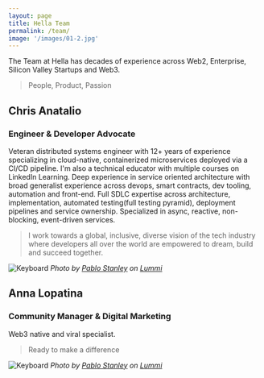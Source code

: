 ```yaml
---
layout: page
title: Hella Team
permalink: /team/
image: '/images/01-2.jpg'
---
```


The Team at Hella has decades of experience across Web2, Enterprise, Silicon Valley Startups and Web3.
> People, Product, Passion


## Chris Anatalio
### Engineer & Developer Advocate

Veteran distributed systems engineer with 12+ years of experience specializing in cloud-native, containerized microservices deployed via a CI/CD pipeline.
I'm also a technical educator with multiple courses on LinkedIn Learning.
Deep experience in service oriented architecture with broad generalist experience across devops, smart contracts, dev tooling, automation and front-end. Full SDLC expertise across architecture, implementation, automated testing(full testing pyramid), deployment pipelines and service ownership. Specialized in async, reactive, non-blocking, event-driven services.

> I work towards a global, inclusive, diverse vision of the tech industry where developers all over the world are empowered to dream, build and succeed together.

![Keyboard]({{site.baseurl}}/images/chris1.jpg)
*Photo by [Pablo Stanley](https://www.lummi.ai/photo/contemplative-technicolor-workstation-sonrb) on [Lummi](https://www.lummi.ai/)*

## Anna Lopatina
### Community Manager & Digital Marketing

Web3 native and viral specialist.

> Ready to make a difference
> 
![Keyboard]({{site.baseurl}}/images/anna1.jpg)
*Photo by [Pablo Stanley](https://www.lummi.ai/photo/contemplative-technicolor-workstation-sonrb) on [Lummi](https://www.lummi.ai/)*
